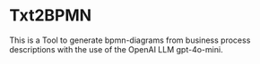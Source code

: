 # Txt2BPMN
This is a Tool to generate bpmn-diagrams from business process descriptions with the use of the OpenAI LLM gpt-4o-mini.
